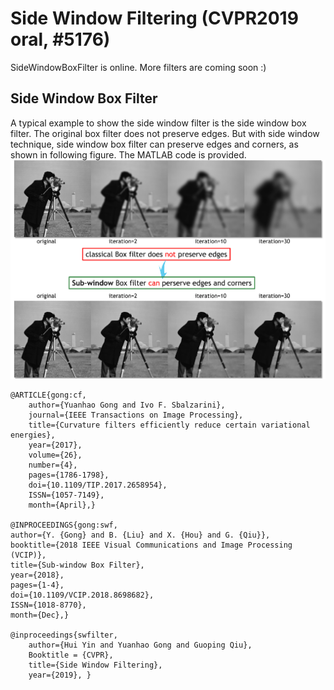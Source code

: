 # Side Window Filtering (CVPR2019 oral, #5176)

SideWindowBoxFilter is online. More filters are coming soon :)

## Side Window Box Filter
A typical example to show the side window filter is the side window box filter. The original box filter does not preserve edges. But with side window technique, side window box filter can preserve edges and corners, as shown in following figure. The MATLAB code is provided.
![image](SideWindowBoxFilter.jpg)

```text
@ARTICLE{gong:cf, 
    author={Yuanhao Gong and Ivo F. Sbalzarini}, 
    journal={IEEE Transactions on Image Processing}, 
    title={Curvature filters efficiently reduce certain variational energies}, 
    year={2017}, 
    volume={26}, 
    number={4}, 
    pages={1786-1798}, 
    doi={10.1109/TIP.2017.2658954}, 
    ISSN={1057-7149}, 
    month={April},}
    
@INPROCEEDINGS{gong:swf, 
author={Y. {Gong} and B. {Liu} and X. {Hou} and G. {Qiu}}, 
booktitle={2018 IEEE Visual Communications and Image Processing (VCIP)}, 
title={Sub-window Box Filter}, 
year={2018}, 
pages={1-4}, 
doi={10.1109/VCIP.2018.8698682}, 
ISSN={1018-8770}, 
month={Dec},}

@inproceedings{swfilter, 
    author={Hui Yin and Yuanhao Gong and Guoping Qiu}, 
    Booktitle = {CVPR}, 
    title={Side Window Filtering}, 
    year={2019}, }
```
